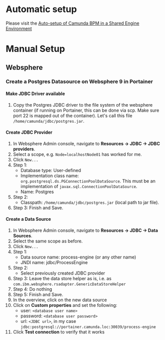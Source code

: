 # Automatic setup
Please visit the [Auto-setup of Camunda BPM in a Shared Engine Environment](/howtos/was-wls-autosetup.md)

# Manual Setup

## Websphere

### Create a Postgres Datasource on Websphere 9 in Portainer

#### Make JDBC Driver available

1. Copy the Postgres JDBC driver to the file system of the websphere container (if running on Portainer, this can be done via scp. Make sure port 22 is mapped out of the container). Let's call this file `/home/camunda/jdbc/postgres.jar`.

#### Create JDBC Provider

1. In Websphere Admin console, navigate to **Resources -> JDBC -> JDBC providers**.
1. Select a scope, e.g. `Node=localhostNode01` has worked for me.
1. Click `New...`
1. Step 1:
   * Database type: User-defined
   * Implementation class name: `org.postgresql.ds.PGConnectionPoolDataSource`. This must be an implementation of `javax.sql.ConnectionPoolDataSource`.
   * Name: Postgres
1. Step 2:
   * Classpath: `/home/camunda/jdbc/postgres.jar` (local path to jar file).
1. Step 3: Finish and Save.

#### Create a Data Source

1. In Websphere Admin console, navigate to **Resources -> JDBC -> Data Sources**.
1. Select the same scope as before.
1. Click `New...`
1. Step 1:
   * Data source name: process-engine (or any other name)
   * JNDI name: jdbc/ProcessEngine
1. Step 2:
   * Select previously created JDBC provider
1. Step 3: Leave the data store helper as is, i.e. as `com.ibm.websphere.rsadapter.GenericDataStoreHelper`
1. Step 4: Do nothing
1. Step 5: Finish and Save.
1. In the overview, click on the new data source
1. Click on **Custom properties** and set the following:
   * user: `<database user name>`
   * password: `<database user password>`
   * url: `<JDBC url>`, in my case `jdbc:postgresql://portainer.camunda.loc:30039/process-engine`
1. Click **Test connection** to verify that it works

